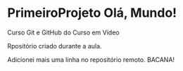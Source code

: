 # PrimeiroProjeto  Olá, Mundo!
 Curso Git e GitHub do Curso em Vídeo

 Rpositório criado durante a aula.

Adicionei mais uma linha no repositório remoto. BACANA!

